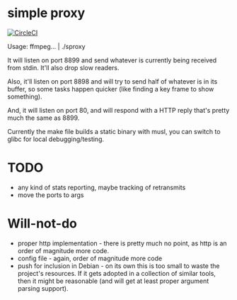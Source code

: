 # simple proxy

[![CircleCI](https://circleci.com/gh/FOSDEM/video-sproxy.svg?style=svg)](https://circleci.com/gh/FOSDEM/video-sproxy)

Usage: ffmpeg... | ./sproxy

It will listen on port 8899 and send whatever is currently being received from
stdin. It'll also drop slow readers.

Also, it'll listen on port 8898 and will try to send half of whatever is in
its buffer, so some tasks happen quicker (like finding a key frame to show
something).

And, it will listen on port 80, and will respond with a HTTP reply that's
pretty much the same as 8899.

Currently the make file builds a static binary with musl, you can switch
to glibc for local debugging/testing.


# TODO

* any kind of stats reporting, maybe tracking of retransmits
* move the ports to args

# Will-not-do

* proper http implementation - there is pretty much no point, as http is an order
  of magnitude more code.
* config file - again, order of magnitude more code
* push for inclusion in Debian - on its own this is too small to waste the project's
  resources. If it gets adopted in a collection of similar tools, then it might be
  reasonable (and will get at least proper argument parsing support).
